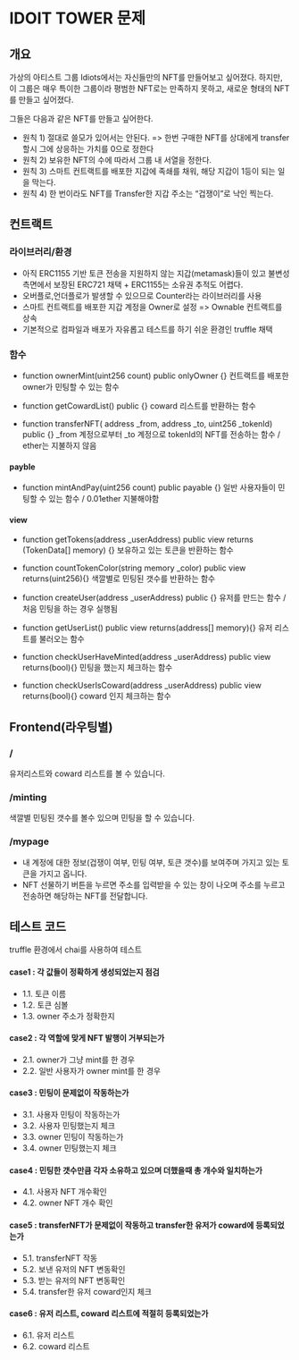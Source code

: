 # IDOIT TOWER 문제

## 개요

가상의 아티스트 그룹 Idiots에서는 자신들만의 NFT를 만들어보고 싶어졌다. 하지만, 이 그룹은 매우 특이한 그룹이라 평범한 NFT로는 만족하지 못하고, 새로운 형태의 NFT를 만들고 싶어졌다.

그들은 다음과 같은 NFT를 만들고 싶어한다.

- 원칙 1) 절대로 쓸모가 있어서는 안된다. => 한번 구매한 NFT를 상대에게 transfer할시 그에 상응하는 가치를 0으로 정한다
- 원칙 2) 보유한 NFT의 수에 따라서 그룹 내 서열을 정한다.
- 원칙 3) 스마트 컨트랙트를 배포한 지갑에 족쇄를 채워, 해당 지갑이 1등이 되는 일을 막는다.
- 원칙 4) 한 번이라도 NFT를 Transfer한 지갑 주소는 “겁쟁이”로 낙인 찍는다.

## 컨트랙트

### 라이브러리/환경

- 아직 ERC1155 기반 토큰 전송을 지원하지 않는 지갑(metamask)들이 있고 불변성 측면에서 보장된 ERC721 채택 + ERC1155는 소유권 추적도 어렵다.
- 오버플로,언더플로가 발생할 수 있으므로 Counter라는 라이브러리를 사용
- 스마트 컨트랙트를 배포한 지갑 계정을 Owner로 설정 => Ownable 컨트랙트를 상속
- 기본적으로 컴파일과 배포가 자유롭고 테스트를 하기 쉬운 환경인 truffle 채택

### 함수

- function ownerMint(uint256 count) public onlyOwner {}
  컨트랙트를 배포한 owner가 민팅할 수 있는 함수

- function getCowardList() public {}
  coward 리스트를 반환하는 함수

- function transferNFT( address \_from, address \_to, uint256 \_tokenId) public {}
  \_from 계정으로부터 \_to 계정으로 tokenId의 NFT를 전송하는 함수 / ether는 지불하지 않음

#### payble

- function mintAndPay(uint256 count) public payable {}
  일반 사용자들이 민팅할 수 있는 함수 / 0.01ether 지불해야함

#### view

- function getTokens(address \_userAddress) public view returns (TokenData[] memory) {}
  보유하고 있는 토큰을 반환하는 함수

- function countTokenColor(string memory \_color) public view returns(uint256){}
  색깔별로 민팅된 갯수를 반환하는 함수

- function createUser(address \_userAddress) public {}
  유저를 만드는 함수 / 처음 민팅을 하는 경우 실행됨

- function getUserList() public view returns(address[] memory){}
  유저 리스트를 불러오는 함수

- function checkUserHaveMinted(address \_userAddress) public view returns(bool){}
  민팅을 했는지 체크하는 함수

- function checkUserIsCoward(address \_userAddress) public view returns(bool){}
  coward 인지 체크하는 함수

## Frontend(라우팅별)

### /

유저리스트와 coward 리스트를 볼 수 있습니다.

### /minting

색깔별 민팅된 갯수를 볼수 있으며 민팅을 할 수 있습니다.

### /mypage

- 내 계정에 대한 정보(겁쟁이 여부, 민팅 여부, 토큰 갯수)를 보여주며 가지고 있는 토큰을 가지고 옵니다.
- NFT 선물하기 버튼을 누르면 주소를 입력받을 수 있는 창이 나오며 주소를 누르고 전송하면 해당하는 NFT를 전달합니다.

## 테스트 코드

truffle 환경에서 chai를 사용하여 테스트

#### case1 : 각 값들이 정확하게 생성되었는지 점검

- 1.1. 토큰 이름
- 1.2. 토큰 심볼
- 1.3. owner 주소가 정확한지

#### case2 : 각 역할에 맞게 NFT 발행이 거부되는가

- 2.1. owner가 그냥 mint를 한 경우
- 2.2. 일반 사용자가 owner mint를 한 경우

#### case3 : 민팅이 문제없이 작동하는가

- 3.1. 사용자 민팅이 작동하는가
- 3.2. 사용자 민팅했는지 체크
- 3.3. owner 민팅이 작동하는가
- 3.4. owner 민팅했는지 체크

#### case4 : 민팅한 갯수만큼 각자 소유하고 있으며 더했을때 총 개수와 일치하는가

- 4.1. 사용자 NFT 개수확인
- 4.2. owner NFT 개수 확인

#### case5 : transferNFT가 문제없이 작동하고 transfer한 유저가 coward에 등록되었는가

- 5.1. transferNFT 작동
- 5.2. 보낸 유저의 NFT 변동확인
- 5.3. 받는 유저의 NFT 변동확인
- 5.4. transfer한 유저 coward인지 체크

#### case6 : 유저 리스트, coward 리스트에 적절히 등록되었는가

- 6.1. 유저 리스트
- 6.2. coward 리스트
